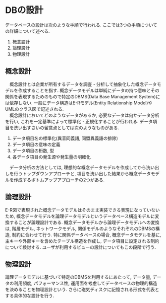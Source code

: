 # DBの設計

データベースの設計は次のような手順で行われる. ここでは3つの手順についての詳細について述べる.
1. 概念設計
2. 論理設計
3. 物理設計

## 概念設計
　概念設計とは企業が所有するデータを調査・分析して抽象化した概念データモデルを作成することを指す. 概念データモデルは単純にデータの持つ意味とその関係を表現するためのもので特定のDBMS(Data Base Management System)には依存しない. 一般にデータ構造はE-Rモデル(Entity Relationship Model)やUMLのクラス図で記述される.   
　概念設計においてどのようなデータがあるか, 必要なデータは何かデータ分析を行い, これを一定基準によって標準化・正規化することが行われる. データ項目を洗い出すさいの留意点としては次のようなものがある.

1. データ項目名の標準化(異音同義語, 同盟異義語の排除)
2. データ項目の意味の定義
3. データ項目の桁数, 型
4. 各データ項目の発生源や発生量の明確化

　データ分析の方法としては, 理想的な概念データモデルを作成してから洗い出しを行うトップダウンアプローチと, 項目を洗い出した結果から概念データモデルを作成するボトムアップアプローチの2つがある. 

## 論理設計
E-R図で表現された概念データモデルはそのまま実装できる表現になっていないため, 概念データモデルを論理データモデルというデータベース構造モデルに変換することが論理設計である. 概念データモデルから論理データモデルへの変換は, 階層モデル, ネットワークモデル, 関係モデルのようなそれぞれのDBMSの構造, 制約に合わせて行う. 特に関係データベースの場合, 概念データモデルを基に, 主キーや外部キーを含めたテーブル構造を作成し, データ項目に設定される制約について検討する. ユーザが利用するビューの設計についてもこの段階で行う. 

## 物理設計
論理データモデルに基づいて特定のDBMSを利用するにあたって, データ量, データの利用頻度, パフォーマンス性, 運用面を考慮してデータベースの物理的構造を決めることを物理設計という. さらに磁気ディスクに記憶される形式を代表とする具体的な設計を行う. 